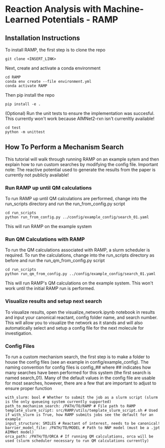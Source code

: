 # Reaction Analysis with Machine-Learned Potentials - RAMP

## Installation Instructions
To install RAMP, the first step is to clone the repo
```
git clone <INSERT_LINK>
```
Next, create and activate a conda environment 
```
cd RAMP
conda env create --file environment.yml
conda activate RAMP
```
Then pip install the repo
```
pip install -e .
```
(Optional) Run the unit tests to ensure the implementation was succesful.
This currently won't work because AIMNet2-rxn isn't currenltly available!
```
cd test
python -m unittest
```

## How To Perform a Mechanism Search
This tutorial will walk through running RAMP on an example sytem and then explain how to run custom searches by modifying the config file. Important note: The reactive potential used to generate the results from the paper is currently not publicly available!
### Run RAMP up until QM calculations
To run RAMP up until QM calculations are performed, change into the run_scripts directory and run the run_from_config.py script
```
cd run_scripts
python run_from_config.py ../config/example_config/search_01.yaml
```
This will run RAMP on the example system
### Run QM Calculations with RAMP
To run the QM calculations associated with RAMP, a slurm scheduler is required. To run the calculations, change into the run_scripts directory as before and run the run_qm_from_config.py script
```
cd run_scripts
python run_qm_from_config.py ../config/example_config/search_01.yaml
```
This will run RAMP's QM calculations on the example system. This won't work until the initial RAMP run is performed.
### Visualize results and setup next search
To visualize results, open the visualize_network.ipynb notebook in results and input your canonical reactant, config folder name, and search number. This will allow you to visualize the network as it stands and will also automatically select and setup a config file for the next molecule for investigation.
### Config Files
To run a custom mechanism search, the first step is to make a folder to house the config files (see an example in config/example_config). The naming convention for config files is config_## where ## indicates how many searches have been performed for this system (the first search is named search_01). Many of the default values in the config file are usable for most searches, however, there are a few that are important to adjust to ensure proper function
```
with_slurm: bool # Whether to submit the job as a slurm script (slurm is the only queueing system currently supported)
path_to_mechanism_search: /PATH/TO/RAMP # File path to RAMP
template_slurm_script: src/RAMP/utils/template_slurm_script.sh # Used if with_slurm is True, how RAMP submits jobs see the default for an example
input_structure: SMILES # Reactant of interest, needs to be canonical!
barrier_model_file: /PATH/TO/MODEL # Path to NNP model (must be a .jpt AIMNet model)
orca_path: /PATH/TO/ORCA # If running QM calculations, orca will be used (slurm scheduler necessary to run QM calculations currently)
```
